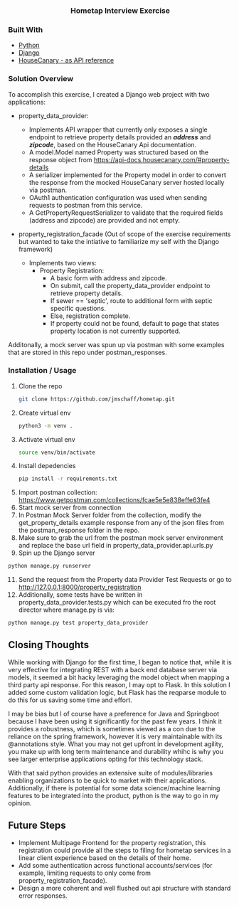 

  <h3 align="center">Hometap Interview Exercise</h3>

### Built With

* [Python](https://www.python.org/)
* [Django](https://www.djangoproject.com/)
* [HouseCanary - as API reference](https://api-docs.housecanary.com/#property-details)

### Solution Overview

To accomplish this exercise, I created a Django web project with two applications:
  
  * property_data_provider:
    * Implements API wrapper that currently only exposes a single endpoint to retrieve property details provided an ***address*** and ***zipcode***, based on the HouseCanary Api documentation.
    * A model.Model named Property was structured based on the response object from https://api-docs.housecanary.com/#property-details
    * A serializer implemented for the Property model in order to convert the response from the mocked HouseCanary server hosted locally via postman.
    * OAuth1 authentication configuration was used when sending requests to postman from this service.
    * A GetPropertyRequestSerializer to validate that the required fields (address and zipcode) are provided and not empty.
  
  * property_registration_facade (Out of scope of the exercise requirements but wanted to take the intiative to familiarize my self with the Django framework)
    * Implements two views:
      * Property Registration:
        * A basic form with address and zipcode.
        * On submit, call the property_data_provider endpoint to retrieve property details.
        * If sewer == 'septic', route to additional form with septic specific questions.
        * Else, registration complete.
        * If property could not be found, default to page that states property location is not currently supported.

Additonally, a mock server was spun up via postman with some examples that are stored in this repo under postman_responses.

### 

### Installation / Usage

1. Clone the repo
   ```sh
   git clone https://github.com/jmschaff/hometap.git
   ```
2. Create virtual env
   ```sh
   python3 -m venv .
   ```
3. Activate virtual env
   ```sh
   source venv/bin/activate
   ```
5. Install depedencies
   ```sh
   pip install -r requirements.txt
   ```
6. Import postman collection: https://www.getpostman.com/collections/fcae5e5e838effe63fe4
7. Start mock server from connection
8. In Postman Mock Server folder from the collection, modify the get_property_details example response from any of the json files from the postman_response folder in the repo.
9. Make sure to grab the url from the postman mock server environment and replace the base url field in property_data_provider.api.urls.py
10. Spin up the Django server
   ```sh
   python manage.py runserver
   ``` 
11. Send the request from the Property data Provider Test Requests or go to http://127.0.0.1:8000/property_registration
12.  Additionally, some tests have be written in property_data_provider.tests.py which can be executed fro the root director where manage.py is via:
```sh
python manage.py test property_data_provider
```

## Closing Thoughts

While working with Django for the first time, I began to notice that, while it is very effective for integrating REST with a back end database server via models, it seemed a bit hacky leveraging the model object when mapping a third party api response.  For this reason, I may opt to Flask. In this solution I added some custom validation logic, but Flask has the reqparse module to do this for us saving some time and effort.

I may be bias but I of course have a preference for Java and Springboot because I have been using it significantly for the past few years.  I think it provides a robustness, which is sometimes viewed as a con due to the reliance on the spring framework, however it is very maintainable with its @annotations style.  What you may not get upfront in development agility, you make up with long term maintenance and durability whihc is why you see larger enterprise applications opting for this technology stack.

With that said python provides an extensive suite of modules/libraries enabling organizations to be quick to market with their applications.  Additionally, if there is potential for some data science/machine learning features to be integrated into the product, python is the way to go in my opinion.

## Future Steps

* Implement Multipage Frontend for the property registration, this registration could provide all the steps to filing for hometap services in a linear client experience based on the details of their home.
* Add some authentication across functional accounts/services (for example, limiting requests to only come from property_registration_facade).
* Design a more coherent and well flushed out api structure with standard error responses.